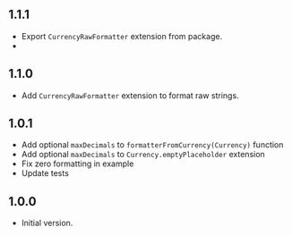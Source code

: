## 1.1.1
- Export `CurrencyRawFormatter` extension from package.
- 
## 1.1.0
- Add `CurrencyRawFormatter` extension to format raw strings.

## 1.0.1
- Add optional `maxDecimals` to `formatterFromCurrency(Currency)` function
- Add optional `maxDecimals` to `Currency.emptyPlaceholder` extension
- Fix zero formatting in example
- Update tests

## 1.0.0
- Initial version.
